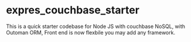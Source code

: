 # expres_couchbase_starter
This is a quick starter codebase for Node JS with couchbase NoSQL, with Outoman ORM, Front end is now flexbile you may add any framework.
